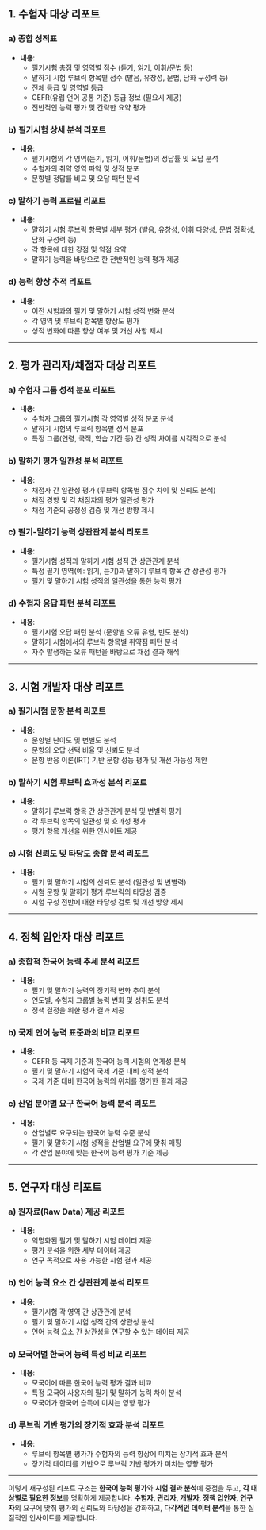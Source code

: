 ## 1. **수험자 대상 리포트**

### a) **종합 성적표**
- **내용**:
  - 필기시험 총점 및 영역별 점수 (듣기, 읽기, 어휘/문법 등)
  - 말하기 시험 루브릭 항목별 점수 (발음, 유창성, 문법, 담화 구성력 등)
  - 전체 등급 및 영역별 등급
  - CEFR(유럽 언어 공통 기준) 등급 정보 (필요시 제공)
  - 전반적인 능력 평가 및 간략한 요약 평가

### b) **필기시험 상세 분석 리포트**
- **내용**:
  - 필기시험의 각 영역(듣기, 읽기, 어휘/문법)의 정답률 및 오답 분석
  - 수험자의 취약 영역 파악 및 성적 분포
  - 문항별 정답률 비교 및 오답 패턴 분석

### c) **말하기 능력 프로필 리포트**
- **내용**:
  - 말하기 시험 루브릭 항목별 세부 평가 (발음, 유창성, 어휘 다양성, 문법 정확성, 담화 구성력 등)
  - 각 항목에 대한 강점 및 약점 요약
  - 말하기 능력을 바탕으로 한 전반적인 능력 평가 제공

### d) **능력 향상 추적 리포트**
- **내용**:
  - 이전 시험과의 필기 및 말하기 시험 성적 변화 분석
  - 각 영역 및 루브릭 항목별 향상도 평가
  - 성적 변화에 따른 향상 여부 및 개선 사항 제시

---

## 2. **평가 관리자/채점자 대상 리포트**

### a) **수험자 그룹 성적 분포 리포트**
- **내용**:
  - 수험자 그룹의 필기시험 각 영역별 성적 분포 분석
  - 말하기 시험의 루브릭 항목별 성적 분포
  - 특정 그룹(연령, 국적, 학습 기간 등) 간 성적 차이를 시각적으로 분석

### b) **말하기 평가 일관성 분석 리포트**
- **내용**:
  - 채점자 간 일관성 평가 (루브릭 항목별 점수 차이 및 신뢰도 분석)
  - 채점 경향 및 각 채점자의 평가 일관성 평가
  - 채점 기준의 공정성 검증 및 개선 방향 제시

### c) **필기-말하기 능력 상관관계 분석 리포트**
- **내용**:
  - 필기시험 성적과 말하기 시험 성적 간 상관관계 분석
  - 특정 필기 영역(예: 읽기, 듣기)과 말하기 루브릭 항목 간 상관성 평가
  - 필기 및 말하기 시험 성적의 일관성을 통한 능력 평가

### d) **수험자 응답 패턴 분석 리포트**
- **내용**:
  - 필기시험 오답 패턴 분석 (문항별 오류 유형, 빈도 분석)
  - 말하기 시험에서의 루브릭 항목별 취약점 패턴 분석
  - 자주 발생하는 오류 패턴을 바탕으로 채점 결과 해석

---

## 3. **시험 개발자 대상 리포트**

### a) **필기시험 문항 분석 리포트**
- **내용**:
  - 문항별 난이도 및 변별도 분석
  - 문항의 오답 선택 비율 및 신뢰도 분석
  - 문항 반응 이론(IRT) 기반 문항 성능 평가 및 개선 가능성 제안

### b) **말하기 시험 루브릭 효과성 분석 리포트**
- **내용**:
  - 말하기 루브릭 항목 간 상관관계 분석 및 변별력 평가
  - 각 루브릭 항목의 일관성 및 효과성 평가
  - 평가 항목 개선을 위한 인사이트 제공

### c) **시험 신뢰도 및 타당도 종합 분석 리포트**
- **내용**:
  - 필기 및 말하기 시험의 신뢰도 분석 (일관성 및 변별력)
  - 시험 문항 및 말하기 평가 루브릭의 타당성 검증
  - 시험 구성 전반에 대한 타당성 검토 및 개선 방향 제시

---

## 4. **정책 입안자 대상 리포트**

### a) **종합적 한국어 능력 추세 분석 리포트**
- **내용**:
  - 필기 및 말하기 능력의 장기적 변화 추이 분석
  - 연도별, 수험자 그룹별 능력 변화 및 성취도 분석
  - 정책 결정을 위한 평가 결과 제공

### b) **국제 언어 능력 표준과의 비교 리포트**
- **내용**:
  - CEFR 등 국제 기준과 한국어 능력 시험의 연계성 분석
  - 필기 및 말하기 시험의 국제 기준 대비 성적 분석
  - 국제 기준 대비 한국어 능력의 위치를 평가한 결과 제공

### c) **산업 분야별 요구 한국어 능력 분석 리포트**
- **내용**:
  - 산업별로 요구되는 한국어 능력 수준 분석
  - 필기 및 말하기 시험 성적을 산업별 요구에 맞춰 매핑
  - 각 산업 분야에 맞는 한국어 능력 평가 기준 제공

---

## 5. **연구자 대상 리포트**

### a) **원자료(Raw Data) 제공 리포트**
- **내용**:
  - 익명화된 필기 및 말하기 시험 데이터 제공
  - 평가 분석을 위한 세부 데이터 제공
  - 연구 목적으로 사용 가능한 시험 결과 제공

### b) **언어 능력 요소 간 상관관계 분석 리포트**
- **내용**:
  - 필기시험 각 영역 간 상관관계 분석
  - 필기 및 말하기 시험 성적 간의 상관성 분석
  - 언어 능력 요소 간 상관성을 연구할 수 있는 데이터 제공

### c) **모국어별 한국어 능력 특성 비교 리포트**
- **내용**:
  - 모국어에 따른 한국어 능력 평가 결과 비교
  - 특정 모국어 사용자의 필기 및 말하기 능력 차이 분석
  - 모국어가 한국어 습득에 미치는 영향 평가

### d) **루브릭 기반 평가의 장기적 효과 분석 리포트**
- **내용**:
  - 루브릭 항목별 평가가 수험자의 능력 향상에 미치는 장기적 효과 분석
  - 장기적 데이터를 기반으로 루브릭 기반 평가가 미치는 영향 평가

---

이렇게 재구성된 리포트 구조는 **한국어 능력 평가**와 **시험 결과 분석**에 중점을 두고, **각 대상별로 필요한 정보**를 명확하게 제공합니다. **수험자, 관리자, 개발자, 정책 입안자, 연구자**의 요구에 맞춰 평가의 신뢰도와 타당성을 강화하고, **다각적인 데이터 분석**을 통한 실질적인 인사이트를 제공합니다.